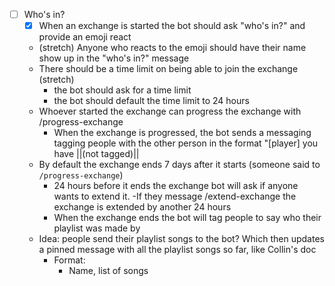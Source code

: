 - [ ] Who's in?
  - [x] When an exchange is started the bot should ask "who's in?" and provide an emoji react
  - (stretch) Anyone who reacts to the emoji should have their name show up in the "who's in?" message
  - There should be a time limit on being able to join the exchange (stretch)
    - the bot should ask for a time limit
    - the bot should default the time limit to 24 hours
  - Whoever started the exchange can progress the exchange with /progress-exchange
    - When the exchange is progressed, the bot sends a messaging tagging people with the other person 
    in the format "[player] you have ||(not tagged)||
  - By default the exchange ends 7 days after it starts (someone said to `/progress-exchange`)
    - 24 hours before it ends the exchange bot will ask if anyone wants to extend it. 
      -If they message /extend-exchange the exchange is extended by another 24 hours
    - When the exchange ends the bot will tag people to say who their playlist was made by
  - Idea: people send their playlist songs to the bot? Which then updates a pinned message with all the playlist songs so far, like Collin's doc
    - Format: 
      - Name, list of songs 